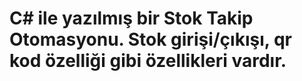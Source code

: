 # C# ile yazılmış bir Stok Takip Otomasyonu. Stok girişi/çıkışı, qr kod özelliği gibi özellikleri vardır.
